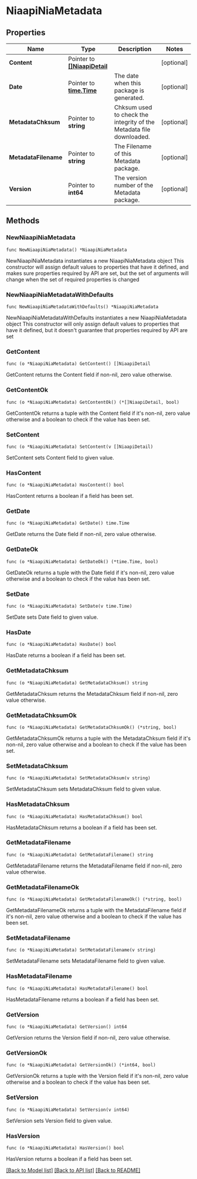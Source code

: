 # NiaapiNiaMetadata

## Properties

Name | Type | Description | Notes
------------ | ------------- | ------------- | -------------
**Content** | Pointer to [**[]NiaapiDetail**](niaapi.Detail.md) |  | [optional] 
**Date** | Pointer to [**time.Time**](time.Time.md) | The date when this package is generated. | [optional] 
**MetadataChksum** | Pointer to **string** | Chksum used to check the integrity of the Metadata file downloaded. | [optional] 
**MetadataFilename** | Pointer to **string** | The Filename of this Metadata package. | [optional] 
**Version** | Pointer to **int64** | The version number of the Metadata package. | [optional] 

## Methods

### NewNiaapiNiaMetadata

`func NewNiaapiNiaMetadata() *NiaapiNiaMetadata`

NewNiaapiNiaMetadata instantiates a new NiaapiNiaMetadata object
This constructor will assign default values to properties that have it defined,
and makes sure properties required by API are set, but the set of arguments
will change when the set of required properties is changed

### NewNiaapiNiaMetadataWithDefaults

`func NewNiaapiNiaMetadataWithDefaults() *NiaapiNiaMetadata`

NewNiaapiNiaMetadataWithDefaults instantiates a new NiaapiNiaMetadata object
This constructor will only assign default values to properties that have it defined,
but it doesn't guarantee that properties required by API are set

### GetContent

`func (o *NiaapiNiaMetadata) GetContent() []NiaapiDetail`

GetContent returns the Content field if non-nil, zero value otherwise.

### GetContentOk

`func (o *NiaapiNiaMetadata) GetContentOk() (*[]NiaapiDetail, bool)`

GetContentOk returns a tuple with the Content field if it's non-nil, zero value otherwise
and a boolean to check if the value has been set.

### SetContent

`func (o *NiaapiNiaMetadata) SetContent(v []NiaapiDetail)`

SetContent sets Content field to given value.

### HasContent

`func (o *NiaapiNiaMetadata) HasContent() bool`

HasContent returns a boolean if a field has been set.

### GetDate

`func (o *NiaapiNiaMetadata) GetDate() time.Time`

GetDate returns the Date field if non-nil, zero value otherwise.

### GetDateOk

`func (o *NiaapiNiaMetadata) GetDateOk() (*time.Time, bool)`

GetDateOk returns a tuple with the Date field if it's non-nil, zero value otherwise
and a boolean to check if the value has been set.

### SetDate

`func (o *NiaapiNiaMetadata) SetDate(v time.Time)`

SetDate sets Date field to given value.

### HasDate

`func (o *NiaapiNiaMetadata) HasDate() bool`

HasDate returns a boolean if a field has been set.

### GetMetadataChksum

`func (o *NiaapiNiaMetadata) GetMetadataChksum() string`

GetMetadataChksum returns the MetadataChksum field if non-nil, zero value otherwise.

### GetMetadataChksumOk

`func (o *NiaapiNiaMetadata) GetMetadataChksumOk() (*string, bool)`

GetMetadataChksumOk returns a tuple with the MetadataChksum field if it's non-nil, zero value otherwise
and a boolean to check if the value has been set.

### SetMetadataChksum

`func (o *NiaapiNiaMetadata) SetMetadataChksum(v string)`

SetMetadataChksum sets MetadataChksum field to given value.

### HasMetadataChksum

`func (o *NiaapiNiaMetadata) HasMetadataChksum() bool`

HasMetadataChksum returns a boolean if a field has been set.

### GetMetadataFilename

`func (o *NiaapiNiaMetadata) GetMetadataFilename() string`

GetMetadataFilename returns the MetadataFilename field if non-nil, zero value otherwise.

### GetMetadataFilenameOk

`func (o *NiaapiNiaMetadata) GetMetadataFilenameOk() (*string, bool)`

GetMetadataFilenameOk returns a tuple with the MetadataFilename field if it's non-nil, zero value otherwise
and a boolean to check if the value has been set.

### SetMetadataFilename

`func (o *NiaapiNiaMetadata) SetMetadataFilename(v string)`

SetMetadataFilename sets MetadataFilename field to given value.

### HasMetadataFilename

`func (o *NiaapiNiaMetadata) HasMetadataFilename() bool`

HasMetadataFilename returns a boolean if a field has been set.

### GetVersion

`func (o *NiaapiNiaMetadata) GetVersion() int64`

GetVersion returns the Version field if non-nil, zero value otherwise.

### GetVersionOk

`func (o *NiaapiNiaMetadata) GetVersionOk() (*int64, bool)`

GetVersionOk returns a tuple with the Version field if it's non-nil, zero value otherwise
and a boolean to check if the value has been set.

### SetVersion

`func (o *NiaapiNiaMetadata) SetVersion(v int64)`

SetVersion sets Version field to given value.

### HasVersion

`func (o *NiaapiNiaMetadata) HasVersion() bool`

HasVersion returns a boolean if a field has been set.


[[Back to Model list]](../README.md#documentation-for-models) [[Back to API list]](../README.md#documentation-for-api-endpoints) [[Back to README]](../README.md)



